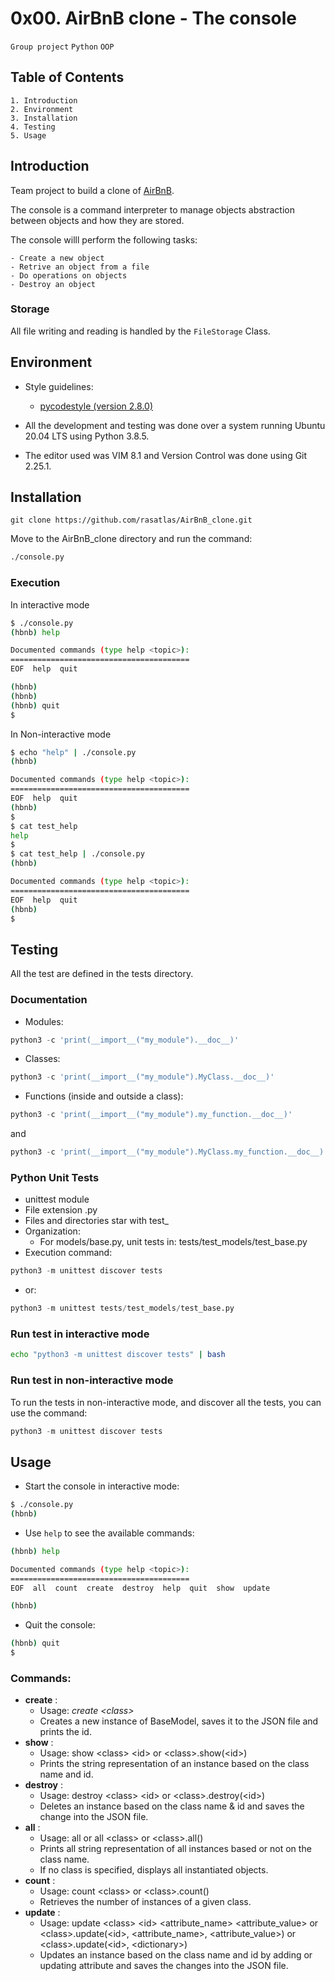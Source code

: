 # 0x00. AirBnB clone - The console
`Group project` `Python` `OOP`

## Table of Contents
	1. Introduction
	2. Environment
	3. Installation
	4. Testing
	5. Usage

## Introduction

Team project to build a clone of [AirBnB](https://www.airbnb.com/).

The console is a command interpreter to manage objects abstraction between objects and how they are stored.

The console willl perform the following tasks:

	- Create a new object
	- Retrive an object from a file
	- Do operations on objects
	- Destroy an object

### Storage

All file writing and reading is handled by the `FileStorage` Class.

## Environment

- Style guidelines:
	
	- [pycodestyle (version 2.8.0)](https://pypi.org/project/pycodestyle/)

- All the development and testing was done over a system running Ubuntu 20.04 LTS using Python 3.8.5.

- The editor used was VIM 8.1 and Version Control was done using Git 2.25.1.

## Installation
```git
git clone https://github.com/rasatlas/AirBnB_clone.git
```

Move to the AirBnB_clone directory and run the command:
```bash
./console.py
```

### Execution

In interactive mode

```bash
$ ./console.py
(hbnb) help

Documented commands (type help <topic>):
========================================
EOF  help  quit

(hbnb) 
(hbnb) 
(hbnb) quit
$
```

In Non-interactive mode

```bash
$ echo "help" | ./console.py
(hbnb)

Documented commands (type help <topic>):
========================================
EOF  help  quit
(hbnb) 
$
$ cat test_help
help
$
$ cat test_help | ./console.py
(hbnb)

Documented commands (type help <topic>):
========================================
EOF  help  quit
(hbnb) 
$
```

## Testing

All the test are defined in the tests directory.

### Documentation

* Modules:

```python
python3 -c 'print(__import__("my_module").__doc__)'
```

+ Classes:

```python
python3 -c 'print(__import__("my_module").MyClass.__doc__)'
```

* Functions (inside and outside a class):

```python
python3 -c 'print(__import__("my_module").my_function.__doc__)'
```

and

```python
python3 -c 'print(__import__("my_module").MyClass.my_function.__doc__)'
```

### Python Unit Tests
+ unittest module
+ File extension .py
+ Files and directories star with test_
+ Organization:
	- For models/base.py, unit tests in: tests/test_models/test_base.py
+ Execution command: 
```python
python3 -m unittest discover tests
```
+ or: 
```python
python3 -m unittest tests/test_models/test_base.py
```

### Run test in interactive mode

```bash
echo "python3 -m unittest discover tests" | bash
```

### Run test in non-interactive mode
To run the tests in non-interactive mode, and discover all the tests, you can use the command:

```python
python3 -m unittest discover tests
```

## Usage

+ Start the console in interactive mode:
```bash
$ ./console.py
(hbnb)
```
+ Use `help` to see the available commands:
```bash
(hbnb) help

Documented commands (type help <topic>):
========================================
EOF  all  count  create  destroy  help  quit  show  update

(hbnb)
```
+ Quit the console:
```bash
(hbnb) quit
$
```

### Commands:

+ **create** :
    - Usage: _create &lt;class&gt;_
    - Creates a new instance of BaseModel, saves it to the JSON file and prints the id.
+ **show** : 
    - Usage: show &lt;class&gt; &lt;id&gt; or &lt;class&gt;.show(&lt;id&gt;)
    - Prints the string representation of an instance based on the class name and id.
+ **destroy** :
    - Usage: destroy &lt;class&gt; &lt;id&gt; or &lt;class&gt;.destroy(&lt;id&gt;)
    - Deletes an instance based on the class name & id and saves the change into the JSON file.
+ **all** :
    - Usage: all or all &lt;class&gt; or &lt;class&gt;.all()
    - Prints all string representation of all instances based or not on the class name.
    - If no class is specified, displays all instantiated objects.
+ **count** :
    - Usage: count &lt;class&gt; or &lt;class&gt;.count()
    - Retrieves the number of instances of a given class.
+ **update** :
    - Usage: update &lt;class&gt; &lt;id&gt; &lt;attribute_name&gt; &lt;attribute_value&gt; or<br>&lt;class&gt;.update(&lt;id&gt;, &lt;attribute_name&gt;, &lt;attribute_value&gt;) or<br>&lt;class&gt;.update(&lt;id&gt;, &lt;dictionary&gt;)
    - Updates an instance based on the class name and id by adding or updating attribute and saves the changes into the JSON file.

